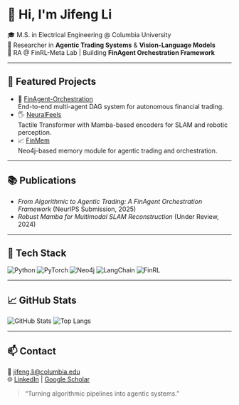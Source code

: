 # 👋 Hi, I'm Jifeng Li

🎓 M.S. in Electrical Engineering @ Columbia University  
🔬 Researcher in **Agentic Trading Systems** & **Vision-Language Models**  
💼 RA @ FinRL-Meta Lab | Building **FinAgent Orchestration Framework**

---

## 🚀 Featured Projects
- 🧩 [FinAgent-Orchestration](https://github.com/jifeng-li/FinAgent-Orchestration)  
  End-to-end multi-agent DAG system for autonomous financial trading.
- 🖐️ [NeuralFeels](https://github.com/jifeng-li/NeuralFeels)  
  Tactile Transformer with Mamba-based encoders for SLAM and robotic perception.
- 📈 [FinMem](https://github.com/jifeng-li/FinMem)  
  Neo4j-based memory module for agentic trading and orchestration.

---

## 📚 Publications
- *From Algorithmic to Agentic Trading: A FinAgent Orchestration Framework* (NeurIPS Submission, 2025)  
- *Robust Mamba for Multimodal SLAM Reconstruction* (Under Review, 2024)

---

## 🧠 Tech Stack
![Python](https://img.shields.io/badge/Python-3.10-blue?logo=python)
![PyTorch](https://img.shields.io/badge/PyTorch-red?logo=pytorch)
![Neo4j](https://img.shields.io/badge/Neo4j-graphdb-blue)
![LangChain](https://img.shields.io/badge/LangChain-Agent_Framework-green)
![FinRL](https://img.shields.io/badge/FinRL-Meta-orange)

---

## 📈 GitHub Stats
![GitHub Stats](https://github-readme-stats.vercel.app/api?username=jifeng-li&show_icons=true&theme=transparent)
![Top Langs](https://github-readme-stats.vercel.app/api/top-langs/?username=jifeng-li&layout=compact&theme=transparent)

---

## 📫 Contact
📧 [jifeng.li@columbia.edu](mailto:jifeng.li@columbia.edu)  
🌐 [LinkedIn](https://linkedin.com/in/jifengli) | [Google Scholar](https://scholar.google.com/)

> “Turning algorithmic pipelines into agentic systems.”
